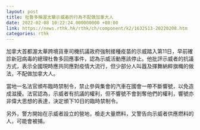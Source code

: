 ```yaml
---
layout: post
title: 杜魯多稱渥太華示威者的行為不配做加拿大人
date: 2022-02-08 10:22:24.000000000 +08:00
link: https://news.rthk.hk/rthk/ch/component/k2/1632513-20220208.htm
categories: rthk
---
```


加拿大首都渥太華跨境貨車司機抗議政府強制接種疫苗的示威踏入第11日，早前確診新冠病毒的總理杜魯多回應事件，認為示威活動應該停止。他批評示威者的抗議方式，表示全國現時應共同應對疫情大流行，但少部分人叫囂及揮舞納粹旗幟的做法，不配做加拿大人。

當地一名法官頒布臨時禁制令，禁止參與集會的汽車在國會一帶不斷響號，以免造成滋擾。法官認為，示威者有抗議的權利，但不響號不會剝奪他們的權利，響號亦非偉大思想的表達，決定頒下10日的臨時禁制令。

另外，警方開始在示威者設立的營地，檢走大量燃料，又警告向示威者供應燃料的人，可能會被捕。

